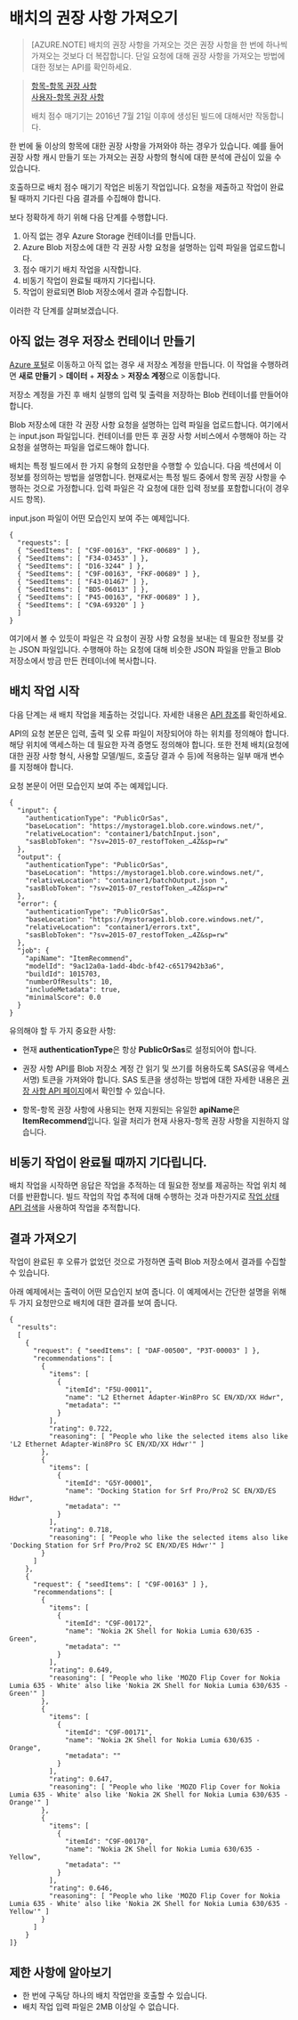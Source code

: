 
<properties
	pageTitle="배치의 권장 사항 가져오기: 기계 학습 권장 사항 API | Microsoft Azure"
	description="Azure 기계 학습 권장 사항--배치의 권장 사항 가져오기"
	services="cognitive-services"
	documentationCenter=""
	authors="luiscabrer"
	manager="jhubbard"
	editor="cgronlun"/>

<tags
	ms.service="cognitive-services"
	ms.workload="data-services"
	ms.tgt_pltfrm="na"
	ms.devlang="na"
	ms.topic="article"
	ms.date="08/17/2016"
	ms.author="luisca"/>

# 배치의 권장 사항 가져오기

>[AZURE.NOTE] 배치의 권장 사항을 가져오는 것은 권장 사항을 한 번에 하나씩 가져오는 것보다 더 복잡합니다. 단일 요청에 대해 권장 사항을 가져오는 방법에 대한 정보는 API를 확인하세요.

> [항목-항목 권장 사항](https://westus.dev.cognitive.microsoft.com/docs/services/Recommendations.V4.0/operations/56f30d77eda5650db055a3d4)<br> [사용자-항목 권장 사항](https://westus.dev.cognitive.microsoft.com/docs/services/Recommendations.V4.0/operations/56f30d77eda5650db055a3dd)
>
> 배치 점수 매기기는 2016년 7월 21일 이후에 생성된 빌드에 대해서만 작동합니다.


한 번에 둘 이상의 항목에 대한 권장 사항을 가져와야 하는 경우가 있습니다. 예를 들어 권장 사항 캐시 만들기 또는 가져오는 권장 사항의 형식에 대한 분석에 관심이 있을 수 있습니다.

호출하므로 배치 점수 매기기 작업은 비동기 작업입니다. 요청을 제출하고 작업이 완료될 때까지 기다린 다음 결과를 수집해야 합니다.

보다 정확하게 하기 위해 다음 단계를 수행합니다.

1.	아직 없는 경우 Azure Storage 컨테이너를 만듭니다.
2.	Azure Blob 저장소에 대한 각 권장 사항 요청을 설명하는 입력 파일을 업로드합니다.
3.	점수 매기기 배치 작업을 시작합니다.
4.	비동기 작업이 완료될 때까지 기다립니다.
5.	작업이 완료되면 Blob 저장소에서 결과 수집합니다.

이러한 각 단계를 살펴보겠습니다.

## 아직 없는 경우 저장소 컨테이너 만들기

[Azure 포털](https://portal.azure.com)로 이동하고 아직 없는 경우 새 저장소 계정을 만듭니다. 이 작업을 수행하려면 **새로 만들기** > **데이터** + **저장소** > **저장소 계정**으로 이동합니다.

저장소 계정을 가진 후 배치 실행의 입력 및 출력을 저장하는 Blob 컨테이너를 만들어야 합니다.

Blob 저장소에 대한 각 권장 사항 요청을 설명하는 입력 파일을 업로드합니다. 여기에서는 input.json 파일입니다. 컨테이너를 만든 후 권장 사항 서비스에서 수행해야 하는 각 요청을 설명하는 파일을 업로드해야 합니다.

배치는 특정 빌드에서 한 가지 유형의 요청만을 수행할 수 있습니다. 다음 섹션에서 이 정보를 정의하는 방법을 설명합니다. 현재로서는 특정 빌드 중에서 항목 권장 사항을 수행하는 것으로 가정합니다. 입력 파일은 각 요청에 대한 입력 정보를 포함합니다(이 경우 시드 항목).

input.json 파일이 어떤 모습인지 보여 주는 예제입니다.

    {
      "requests": [
      { "SeedItems": [ "C9F-00163", "FKF-00689" ] },
      { "SeedItems": [ "F34-03453" ] },
      { "SeedItems": [ "D16-3244" ] },
      { "SeedItems": [ "C9F-00163", "FKF-00689" ] },
      { "SeedItems": [ "F43-01467" ] },
      { "SeedItems": [ "BD5-06013" ] },
      { "SeedItems": [ "P45-00163", "FKF-00689" ] },
      { "SeedItems": [ "C9A-69320" ] }
      ]
    }

여기에서 볼 수 있듯이 파일은 각 요청이 권장 사항 요청을 보내는 데 필요한 정보를 갖는 JSON 파일입니다. 수행해야 하는 요청에 대해 비슷한 JSON 파일을 만들고 Blob 저장소에서 방금 만든 컨테이너에 복사합니다.

## 배치 작업 시작

다음 단계는 새 배치 작업을 제출하는 것입니다. 자세한 내용은 [API 참조](https://westus.dev.cognitive.microsoft.com/docs/services/Recommendations.V4.0/)를 확인하세요.

API의 요청 본문은 입력, 출력 및 오류 파일이 저장되어야 하는 위치를 정의해야 합니다. 해당 위치에 액세스하는 데 필요한 자격 증명도 정의해야 합니다. 또한 전체 배치(요청에 대한 권장 사항 형식, 사용할 모델/빌드, 호출당 결과 수 등)에 적용하는 일부 매개 변수를 지정해야 합니다.

요청 본문이 어떤 모습인지 보여 주는 예제입니다.

    {
      "input": {
        "authenticationType": "PublicOrSas",
        "baseLocation": "https://mystorage1.blob.core.windows.net/",
        "relativeLocation": "container1/batchInput.json",
        "sasBlobToken": "?sv=2015-07_restofToken_…4Z&sp=rw"
      },
      "output": {
        "authenticationType": "PublicOrSas",
        "baseLocation": "https://mystorage1.blob.core.windows.net/",
        "relativeLocation": "container1/batchOutput.json ",
        "sasBlobToken": "?sv=2015-07_restofToken_…4Z&sp=rw"
      },
      "error": {
        "authenticationType": "PublicOrSas",
        "baseLocation": "https://mystorage1.blob.core.windows.net/",
        "relativeLocation": "container1/errors.txt",
        "sasBlobToken": "?sv=2015-07_restofToken_…4Z&sp=rw"
      },
      "job": {
        "apiName": "ItemRecommend",
        "modelId": "9ac12a0a-1add-4bdc-bf42-c6517942b3a6",
        "buildId": 1015703,
        "numberOfResults": 10,
        "includeMetadata": true,
        "minimalScore": 0.0
      }
    }

유의해야 할 두 가지 중요한 사항:

-	현재 **authenticationType**은 항상 **PublicOrSas**로 설정되어야 합니다.

-	권장 사항 API를 Blob 저장소 계정 간 읽기 및 쓰기를 허용하도록 SAS(공유 액세스 서명) 토큰을 가져와야 합니다. SAS 토큰을 생성하는 방법에 대한 자세한 내용은 [권장 사항 API 페이지](../storage/storage-dotnet-shared-access-signature-part-1.md)에서 확인할 수 있습니다.

-	항목-항목 권장 사항에 사용되는 현재 지원되는 유일한 **apiName**은 **ItemRecommend**입니다. 일괄 처리가 현재 사용자-항목 권장 사항을 지원하지 않습니다.

## 비동기 작업이 완료될 때까지 기다립니다.

배치 작업을 시작하면 응답은 작업을 추적하는 데 필요한 정보를 제공하는 작업 위치 헤더를 반환합니다. 빌드 작업의 작업 추적에 대해 수행하는 것과 마찬가지로 [작업 상태 API 검색](https://westus.dev.cognitive.microsoft.com/docs/services/Recommendations.V4.0/operations/56f30d77eda5650db055a3da)을 사용하여 작업을 추적합니다.

## 결과 가져오기

작업이 완료된 후 오류가 없었던 것으로 가정하면 출력 Blob 저장소에서 결과를 수집할 수 있습니다.

아래 예제에서는 출력이 어떤 모습인지 보여 줍니다. 이 예제에서는 간단한 설명을 위해 두 가지 요청만으로 배치에 대한 결과를 보여 줍니다.

    {
      "results":
      [   
        {
          "request": { "seedItems": [ "DAF-00500", "P3T-00003" ] },
          "recommendations": [
            {
              "items": [
                {
                  "itemId": "F5U-00011",
                  "name": "L2 Ethernet Adapter-Win8Pro SC EN/XD/XX Hdwr",
                  "metadata": ""
                }
              ],
              "rating": 0.722,
              "reasoning": [ "People who like the selected items also like 'L2 Ethernet Adapter-Win8Pro SC EN/XD/XX Hdwr'" ]
            },
            {
              "items": [
                {
                  "itemId": "G5Y-00001",
                  "name": "Docking Station for Srf Pro/Pro2 SC EN/XD/ES Hdwr",
                  "metadata": ""
                }
              ],
              "rating": 0.718,
              "reasoning": [ "People who like the selected items also like 'Docking Station for Srf Pro/Pro2 SC EN/XD/ES Hdwr'" ]
            }
          ]
        },
        {
          "request": { "seedItems": [ "C9F-00163" ] },
          "recommendations": [
            {
              "items": [
                {
                  "itemId": "C9F-00172",
                  "name": "Nokia 2K Shell for Nokia Lumia 630/635 - Green",
                  "metadata": ""
                }
              ],
              "rating": 0.649,
              "reasoning": [ "People who like 'MOZO Flip Cover for Nokia Lumia 635 - White' also like 'Nokia 2K Shell for Nokia Lumia 630/635 - Green'" ]
            },
            {
              "items": [
                {
                  "itemId": "C9F-00171",
                  "name": "Nokia 2K Shell for Nokia Lumia 630/635 - Orange",
                  "metadata": ""
                }
              ],
              "rating": 0.647,
              "reasoning": [ "People who like 'MOZO Flip Cover for Nokia Lumia 635 - White' also like 'Nokia 2K Shell for Nokia Lumia 630/635 - Orange'" ]
            },
            {
              "items": [
                {
                  "itemId": "C9F-00170",
                  "name": "Nokia 2K Shell for Nokia Lumia 630/635 - Yellow",
                  "metadata": ""
                }
              ],
              "rating": 0.646,
              "reasoning": [ "People who like 'MOZO Flip Cover for Nokia Lumia 635 - White' also like 'Nokia 2K Shell for Nokia Lumia 630/635 - Yellow'" ]
            }       
          ]
        }
    ]}


## 제한 사항에 알아보기

-	한 번에 구독당 하나의 배치 작업만을 호출할 수 있습니다.
-	배치 작업 입력 파일은 2MB 이상일 수 없습니다.

<!---HONumber=AcomDC_0914_2016-->